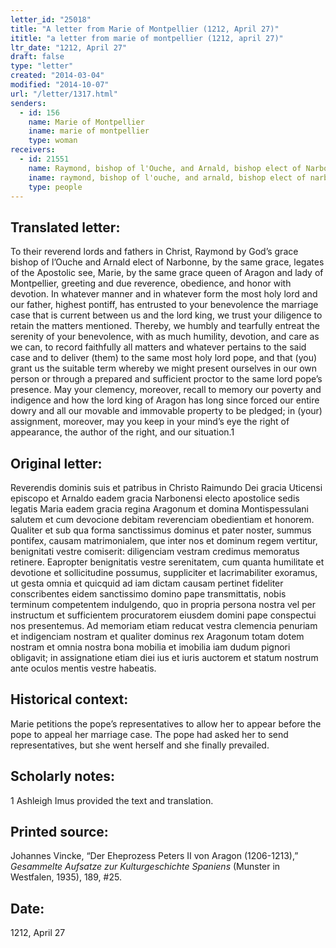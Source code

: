```yaml
---
letter_id: "25018"
title: "A letter from Marie of Montpellier (1212, April 27)"
ititle: "a letter from marie of montpellier (1212, april 27)"
ltr_date: "1212, April 27"
draft: false
type: "letter"
created: "2014-03-04"
modified: "2014-10-07"
url: "/letter/1317.html"
senders:
  - id: 156
    name: Marie of Montpellier
    iname: marie of montpellier
    type: woman
receivers:
  - id: 21551
    name: Raymond, bishop of l'Ouche, and Arnald, bishop elect of Narbonne
    iname: raymond, bishop of l'ouche, and arnald, bishop elect of narbonne
    type: people
---
```

<h2> Translated letter:</h2>To their reverend lords and fathers in Christ, Raymond by God’s grace bishop of l’Ouche and Arnald elect of Narbonne, by the same grace, legates of the Apostolic see, Marie, by the same grace queen of Aragon and lady of Montpellier, greeting and due reverence, obedience, and honor with devotion.  In whatever manner and in whatever form the most holy lord and our father, highest pontiff, has entrusted to your benevolence the marriage case that is current between us and the lord king, we trust your diligence to retain the matters mentioned.  Thereby, we humbly and tearfully entreat the serenity of your benevolence, with as much humility, devotion, and care as we can, to record faithfully all matters and whatever pertains to the said case and to deliver (them) to the same most holy lord pope, and that (you) grant us the suitable term whereby we might present ourselves in our own person or through a prepared and sufficient proctor to the same lord pope’s presence.  May your clemency, moreover, recall to memory our poverty and indigence and how the lord king of Aragon has long since forced our entire dowry and all our movable and immovable property to be pledged; in (your) assignment, moreover, may you keep in your mind’s eye the right of appearance, the author of the right, and our situation.1
<h2 class="mt-4"> Original letter:</h2>Reverendis dominis suis et patribus in Christo Raimundo Dei gracia Uticensi episcopo et Arnaldo eadem gracia Narbonensi electo apostolice sedis legatis Maria eadem gracia regina Aragonum et domina Montispessulani salutem et cum devocione debitam reverenciam obedientiam et honorem. Qualiter et sub qua forma sanctissimus dominus et pater noster, summus pontifex, causam matrimonialem, que inter nos et dominum regem vertitur, benignitati vestre comiserit: diligenciam vestram credimus memoratus retinere. Eapropter benignitatis vestre serenitatem, cum quanta humilitate et devotione et sollicitudine possumus, suppliciter et lacrimabiliter exoramus, ut gesta omnia et quicquid ad iam dictam causam pertinet fideliter conscribentes eidem sanctissimo domino pape transmittatis, nobis terminum competentem indulgendo, quo in propria persona nostra vel per instructum et sufficientem procuratorem eiusdem domini pape conspectui nos presentemus. Ad memoriam etiam reducat vestra clemencia penuriam et indigenciam nostram et qualiter dominus rex Aragonum totam dotem nostram et omnia nostra bona mobilia et imobilia iam dudum pignori obligavit; in assignatione etiam diei ius et iuris auctorem et statum nostrum ante oculos mentis vestre habeatis.
<h2 class="mt-4"> Historical context:</h2>Marie petitions the pope’s representatives to allow her to appear before the pope to appeal her marriage case.  The pope had asked her to send representatives, but she went herself and she finally prevailed.
<h2 class="mt-4"> Scholarly notes:</h2>1 Ashleigh Imus provided the text and translation.
<h2 class="mt-4"> Printed source:</h2><p>Johannes Vincke, “Der Eheprozess Peters II von Aragon (1206-1213),” <em>Gesammelte Aufsatze zur Kulturgeschichte Spaniens</em> (Munster in Westfalen, 1935), 189, #25.</p><h2 class="mt-4"> Date:</h2>1212, April 27